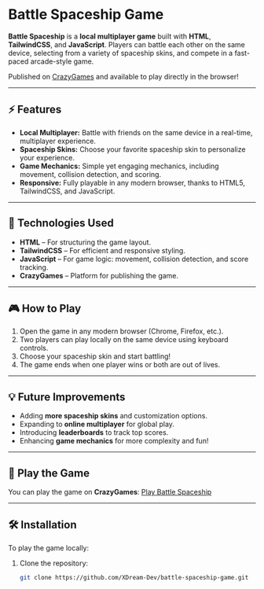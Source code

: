 # Battle Spaceship Game

**Battle Spaceship** is a **local multiplayer game** built with **HTML**, **TailwindCSS**, and **JavaScript**. Players can battle each other on the same device, selecting from a variety of spaceship skins, and compete in a fast-paced arcade-style game.

Published on [CrazyGames](https://developer.crazygames.com) and available to play directly in the browser!

---

## ⚡ Features

- **Local Multiplayer:** Battle with friends on the same device in a real-time, multiplayer experience.
- **Spaceship Skins:** Choose your favorite spaceship skin to personalize your experience.
- **Game Mechanics:** Simple yet engaging mechanics, including movement, collision detection, and scoring.
- **Responsive:** Fully playable in any modern browser, thanks to HTML5, TailwindCSS, and JavaScript.

---

## 🔧 Technologies Used

- **HTML** – For structuring the game layout.
- **TailwindCSS** – For efficient and responsive styling.
- **JavaScript** – For game logic: movement, collision detection, and score tracking.
- **CrazyGames** – Platform for publishing the game.

---

## 🎮 How to Play

1. Open the game in any modern browser (Chrome, Firefox, etc.).
2. Two players can play locally on the same device using keyboard controls.
3. Choose your spaceship skin and start battling!
4. The game ends when one player wins or both are out of lives.

---

## 💡 Future Improvements

- Adding **more spaceship skins** and customization options.
- Expanding to **online multiplayer** for global play.
- Introducing **leaderboards** to track top scores.
- Enhancing **game mechanics** for more complexity and fun!

---

## 🚀 Play the Game

You can play the game on **CrazyGames**: [Play Battle Spaceship](https://developer.crazygames.com)

---

## 🛠️ Installation

To play the game locally:

1. Clone the repository:
   ```bash
   git clone https://github.com/XDream-Dev/battle-spaceship-game.git
